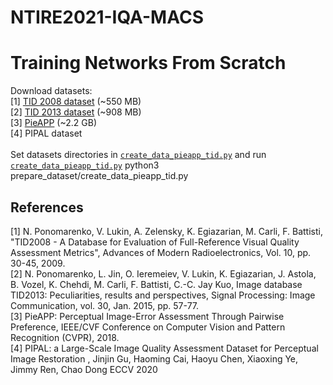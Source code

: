 # NTIRE2021-IQA-MACS



# Training Networks From Scratch
Download datasets: <br/>
[1] [TID 2008 dataset](http://www.ponomarenko.info/tid2008/tid/tid2008.rar) (~550 MB) <br/>
[2] [TID 2013 dataset](http://www.ponomarenko.info/tid2013/tid2013.rar) (~908 MB) <br/>
[3] [PieAPP](https://web.ece.ucsb.edu/~ekta/projects/PieAPPv0.1/all_data_PieAPP_dataset_CVPR_2018.zip) (~2.2 GB) <br/>
[4] PIPAL dataset <br/>
<br/>
Set datasets directories in [`create_data_pieapp_tid.py`](./prepare_dataset/create_data_pieapp_tid.py) and run [`create_data_pieapp_tid.py`](./prepare_dataset/create_data_pieapp_tid.py)
   python3 prepare_dataset/create_data_pieapp_tid.py





## References
[1] N. Ponomarenko, V. Lukin, A. Zelensky, K. Egiazarian, M. Carli, F. Battisti, "TID2008 - A Database for Evaluation of Full-Reference Visual Quality Assessment Metrics", Advances of Modern Radioelectronics, Vol. 10, pp. 30-45, 2009. <br/>
[2] N. Ponomarenko, L. Jin, O. Ieremeiev, V. Lukin, K. Egiazarian, J. Astola, B. Vozel, K. Chehdi, M. Carli, F. Battisti, C.-C. Jay Kuo, Image database TID2013: Peculiarities, results and perspectives, Signal Processing: Image Communication, vol. 30, Jan. 2015, pp. 57-77. <br/>
[3] PieAPP: Perceptual Image-Error Assessment Through Pairwise Preference, IEEE/CVF Conference on Computer Vision and Pattern Recognition (CVPR), 2018. <br/>
[4] PIPAL: a Large-Scale Image Quality Assessment Dataset for Perceptual Image Restoration , Jinjin Gu, Haoming Cai, Haoyu Chen, Xiaoxing Ye, Jimmy Ren, Chao Dong
ECCV 2020  
